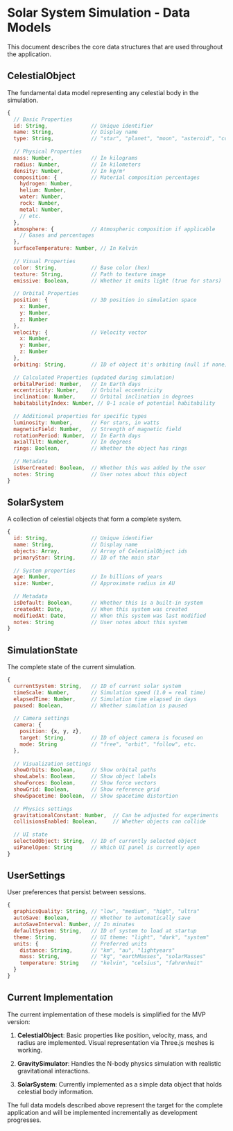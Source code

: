 # Solar System Simulation - Data Models

This document describes the core data structures that are used throughout the application.

## CelestialObject

The fundamental data model representing any celestial body in the simulation.

```javascript
{
  // Basic Properties
  id: String,              // Unique identifier
  name: String,            // Display name
  type: String,            // "star", "planet", "moon", "asteroid", "comet", etc.
  
  // Physical Properties
  mass: Number,            // In kilograms
  radius: Number,          // In kilometers
  density: Number,         // In kg/m³
  composition: {           // Material composition percentages
    hydrogen: Number,
    helium: Number,
    water: Number,
    rock: Number,
    metal: Number,
    // etc.
  },
  atmosphere: {            // Atmospheric composition if applicable
    // Gases and percentages
  },
  surfaceTemperature: Number, // In Kelvin
  
  // Visual Properties
  color: String,           // Base color (hex)
  texture: String,         // Path to texture image
  emissive: Boolean,       // Whether it emits light (true for stars)
  
  // Orbital Properties
  position: {              // 3D position in simulation space
    x: Number,
    y: Number,
    z: Number
  },
  velocity: {              // Velocity vector
    x: Number,
    y: Number,
    z: Number
  },
  orbiting: String,        // ID of object it's orbiting (null if none)
  
  // Calculated Properties (updated during simulation)
  orbitalPeriod: Number,   // In Earth days
  eccentricity: Number,    // Orbital eccentricity
  inclination: Number,     // Orbital inclination in degrees
  habitabilityIndex: Number, // 0-1 scale of potential habitability
  
  // Additional properties for specific types
  luminosity: Number,      // For stars, in watts
  magneticField: Number,   // Strength of magnetic field
  rotationPeriod: Number,  // In Earth days
  axialTilt: Number,       // In degrees
  rings: Boolean,          // Whether the object has rings
  
  // Metadata
  isUserCreated: Boolean,  // Whether this was added by the user
  notes: String            // User notes about this object
}
```

## SolarSystem

A collection of celestial objects that form a complete system.

```javascript
{
  id: String,              // Unique identifier
  name: String,            // Display name
  objects: Array,          // Array of CelestialObject ids
  primaryStar: String,     // ID of the main star
  
  // System properties
  age: Number,             // In billions of years
  size: Number,            // Approximate radius in AU
  
  // Metadata
  isDefault: Boolean,      // Whether this is a built-in system
  createdAt: Date,         // When this system was created
  modifiedAt: Date,        // When this system was last modified
  notes: String            // User notes about this system
}
```

## SimulationState

The complete state of the current simulation.

```javascript
{
  currentSystem: String,   // ID of current solar system
  timeScale: Number,       // Simulation speed (1.0 = real time)
  elapsedTime: Number,     // Simulation time elapsed in days
  paused: Boolean,         // Whether simulation is paused
  
  // Camera settings
  camera: {
    position: {x, y, z},
    target: String,        // ID of object camera is focused on
    mode: String           // "free", "orbit", "follow", etc.
  },
  
  // Visualization settings
  showOrbits: Boolean,     // Show orbital paths
  showLabels: Boolean,     // Show object labels
  showForces: Boolean,     // Show force vectors
  showGrid: Boolean,       // Show reference grid
  showSpacetime: Boolean,  // Show spacetime distortion
  
  // Physics settings
  gravitationalConstant: Number,  // Can be adjusted for experiments
  collisionsEnabled: Boolean,     // Whether objects can collide
  
  // UI state
  selectedObject: String,  // ID of currently selected object
  uiPanelOpen: String      // Which UI panel is currently open
}
```

## UserSettings

User preferences that persist between sessions.

```javascript
{
  graphicsQuality: String, // "low", "medium", "high", "ultra"
  autoSave: Boolean,       // Whether to automatically save
  autoSaveInterval: Number, // In minutes
  defaultSystem: String,   // ID of system to load at startup
  theme: String,           // UI theme: "light", "dark", "system"
  units: {                 // Preferred units
    distance: String,      // "km", "au", "lightyears"
    mass: String,          // "kg", "earthMasses", "solarMasses"
    temperature: String    // "kelvin", "celsius", "fahrenheit"
  }
}
```

## Current Implementation

The current implementation of these models is simplified for the MVP version:

1. **CelestialObject**: Basic properties like position, velocity, mass, and radius are implemented. Visual representation via Three.js meshes is working.
   
2. **GravitySimulator**: Handles the N-body physics simulation with realistic gravitational interactions.

3. **SolarSystem**: Currently implemented as a simple data object that holds celestial body information.

The full data models described above represent the target for the complete application and will be implemented incrementally as development progresses.